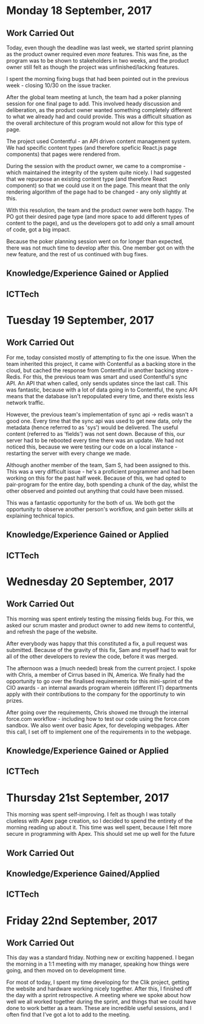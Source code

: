 # Monday 18 September, 2017

## Work Carried Out
Today, even though the deadline was last week, we started sprint planning as the product owner required even *more* features. This was fine, as the program was to be shown to stakeholders in two weeks, and the product owner still felt as though the project was unfinished/lacking features.

I spent the morning fixing bugs that had been pointed out in the previous week - closing 10/30 on the issue tracker.

After the global team meeting at lunch, the team had a poker planning session for one final page to add. This involved heady discussion and deliberation, as the product owner wanted something completely different to what we already had and could provide. This was a difficult situation as the overall architecture of this program would not allow for this type of page. 

The project used Contentful - an API driven content management system. We had specific content types (and therefore speficic React.js page components) that pages were rendered from.

During the session with the product owner, we came to a compromise - which maintained the integrity of the system quite nicely. I had suggested that we repurpose an existing content type (and therefore React component) so that we could use it on the page. This meant that the only rendering algorithm of the page had to be changed - any only slightly at this.

With this resolution, the team and the product owner were both happy. The PO got their desired page type (and more space to add different types of content to the page), and us the developers got to add only a small amount of code, got a big impact.

Because the poker planning session went on for longer than expected, there was not much time to develop after this. One member got on with the new feature, and the rest of us continued with bug fixes.

## Knowledge/Experience Gained or Applied

## ICTTech


# Tuesday 19 September, 2017

## Work Carried Out

For me, today consisted mostly of attempting to fix the one issue. When the team inherited this project, it came with Contentful as a backing store in the cloud, but cached the response from Contentful in another backing store - Redis. For this, the previous team was smart and used Contentful's sync API. An API that when called, only sends updates since the last call. This was fantastic, because with a lot of data going in to Contentful, the sync API means that the database isn't repopulated every time, and there exists less network traffic.

However, the previous team's implementation of sync api -> redis wasn't a good one. Every time that the sync api was used to get new data, only the metadata (hence referred to as 'sys') would be delivered. The useful content (referred to as 'fields') was not sent down. Because of this, our server had to be rebooted every time there was an update. We had not noticed this, because we were testing our code on a local instance - restarting the server with every change we made.

Although another member of the team, Sam S, had been assigned to this. This was a very difficult issue - he's a proficient programmer and had been working on this for the past half week. Because of this, we had opted to pair-program for the entire day, both spending a chunk of the day, whilst the other observed and pointed out anything that could have been missed. 

This was a fantastic opportunity for the both of us. We both got the opportunity to observe another person's workflow, and gain better skills at explaining technical topics. 

## Knowledge/Experience Gained or Applied

## ICTTech


# Wednesday 20 September, 2017

## Work Carried Out
This morning was spent entirely testing the missing fields bug. For this, we asked our scrum master and product owner to add new items to contentful, and refresh the page of the website. 

After everybody was happy that this constituted a fix, a pull request was submitted. Because of the gravity of this fix, Sam and myself had to wait for all of the other developers to review the code, before it was merged.

The afternoon was a (much needed) break from the current project. I spoke with Chris, a member of Cirrus based in IN, America. We finally had the opportunity to go over the finalised requirements for this mini-sprint of the CIO awards - an internal awards program wherein (different IT) departments apply with their contributions to the company for the opportinuty to win prizes.

After going over the requirements, Chris showed me through the internal force.com workflow - including how to test our code using the force.com sandbox. We also went over basic Apex, for developing webpages. After this call, I set off to implement one of the requirements in to the webpage.

## Knowledge/Experience Gained or Applied

## ICTTech


# Thursday 21st September, 2017
This morning was spent self-improving. I felt as though I was totally clueless with Apex page creation, so I decided to spend the entirety of the morning reading up about it. This time was well spent, because I felt more secure in programming with Apex. This should set me up well for the future


## Work Carried Out


## Knowledge/Experience Gained/Applied

## ICTTech


# Friday 22nd September, 2017

## Work Carried Out
This day was a standard friday. Nothing new or exciting happened. I began the morning in a 1:1 meeting with my manager, speaking how things were going, and then moved on to development time.

For most of today, I spent my time developing for the Clik project, getting the website and hardware working nicely together. After this, I finished off the day with a sprint retrospective. A meeting where we spoke about how well we all worked together during the sprint, and things that we could have done to work better as a team. These are incredible useful sessions, and I often find that I've got a lot to add to the meeting.